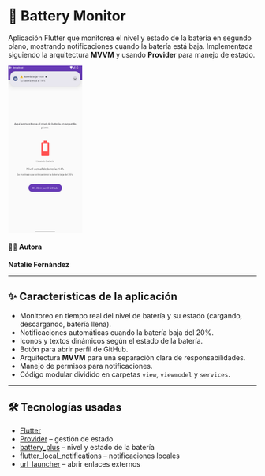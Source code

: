 # 🔋 Battery Monitor

Aplicación Flutter que monitorea el nivel y estado de la batería en segundo plano, mostrando notificaciones cuando la batería está baja. Implementada siguiendo la arquitectura **MVVM** y usando **Provider** para manejo de estado.

<div style="display: flex; align-items: center;">
  <img src="https://github.com/sabbinat/battery_monitor/blob/d4ef43b93baaad9f5894beb04e09715d564d0995/img.png" width="150" style="margin-right: 10px;">
</div>

#### 👩‍💻 Autora  
**Natalie Fernández**


---

## ✨ Características de la aplicación

- Monitoreo en tiempo real del nivel de batería y su estado (cargando, descargando, batería llena).
- Notificaciones automáticas cuando la batería baja del 20%.
- Iconos y textos dinámicos según el estado de la batería.
- Botón para abrir perfil de GitHub.
- Arquitectura **MVVM** para una separación clara de responsabilidades.
- Manejo de permisos para notificaciones.
- Código modular dividido en carpetas `view`, `viewmodel` y `services`.

---

## 🛠 Tecnologías usadas

- [Flutter](https://flutter.dev/)
- [Provider](https://pub.dev/packages/provider) – gestión de estado
- [battery_plus](https://pub.dev/packages/battery_plus) – nivel y estado de la batería
- [flutter_local_notifications](https://pub.dev/packages/flutter_local_notifications) – notificaciones locales
- [url_launcher](https://pub.dev/packages/url_launcher) – abrir enlaces externos

